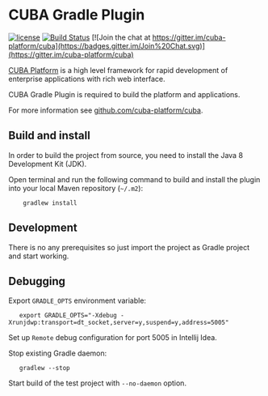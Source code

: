 # CUBA Gradle Plugin

[![license](https://img.shields.io/badge/license-Apache%20License%202.0-blue.svg?style=flat)](http://www.apache.org/licenses/LICENSE-2.0)
[![Build Status](https://travis-ci.org/cuba-platform/cuba-gradle-plugin.svg?branch=master)](https://travis-ci.org/cuba-platform/cuba-gradle-plugin)
[![Join the chat at https://gitter.im/cuba-platform/cuba](https://badges.gitter.im/Join%20Chat.svg)](https://gitter.im/cuba-platform/cuba)

[CUBA Platform](https://www.cuba-platform.com) is a high level framework for rapid development of enterprise applications with rich web interface.

CUBA Gradle Plugin is required to build the platform and applications.

For more information see [github.com/cuba-platform/cuba](https://github.com/cuba-platform/cuba).

## Build and install

In order to build the project from source, you need to install the Java 8 Development Kit (JDK).

Open terminal and run the following command to build and install the plugin into your local Maven repository (`~/.m2`):
```
    gradlew install    
```

## Development

There is no any prerequisites so just import the project as Gradle project and start working.

## Debugging

Export `GRADLE_OPTS` environment variable:
```
   export GRADLE_OPTS="-Xdebug -Xrunjdwp:transport=dt_socket,server=y,suspend=y,address=5005"
```

Set up `Remote` debug configuration for port 5005 in Intellij Idea.

Stop existing Gradle daemon:
```
   gradlew --stop
```

Start build of the test project with `--no-daemon` option.
